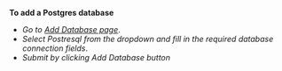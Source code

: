 **To add a Postgres database**

- *Go to [Add Database page](http://app.vizbi.com/#!/add-database)*.
- *Select Postresql from the dropdown and fill in the required database connection fields*.
- *Submit by clicking Add Database button*
